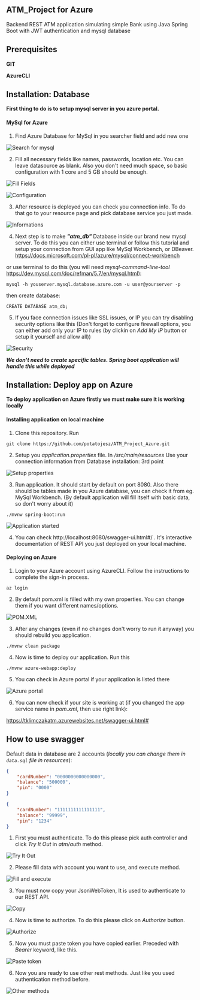 ## ATM_Project for Azure

Backend REST ATM application simulating simple Bank using Java Spring Boot with JWT authentication and mysql database

##  Prerequisites

**GIT**

**AzureCLI**

##  Installation: Database

**First thing to do is to setup mysql server in you azure portal.**

####    MySql for Azure

1. Find Azure Database for MySql in you searcher field and add new one

![Search for mysql](https://github.com/potatojesz/ATM_Project_Azure/blob/master/screenshots/db_search.JPG)

2. Fill all necessary fields like names, passwords, location etc. You can leave datasource as blank.
Also you don't need much space, so basic configuration with 1 core and 5 GB should be enough.

![Fill Fields](https://github.com/potatojesz/ATM_Project_Azure/blob/master/screenshots/db_fill_fields.JPG)

![Configuration](https://github.com/potatojesz/ATM_Project_Azure/blob/master/screenshots/db_configuration.JPG)

3. After resource is deployed you can check you connection info. To do that go to your resource page and pick database service you just   made.

![Informations](https://github.com/potatojesz/ATM_Project_Azure/blob/master/screenshots/db_made.JPG)

4. Next step is to make ***"atm_db"*** Database inside our brand new mysql server. To do this you can either use terminal or follow this        tutorial and setup your connection from GUI app like MySql Workbench, or DBeaver. https://docs.microsoft.com/pl-pl/azure/mysql/connect-workbench

or use terminal to do this (you will need *mysql-command-line-tool* https://dev.mysql.com/doc/refman/5.7/en/mysql.html):
    
```shell
mysql -h youserver.mysql.database.azure.com -u user@yourserver -p
```

then create database:
    
```shell
CREATE DATABASE atm_db;
```

5. If you face connection issues like SSL issues, or IP you can try disabling security options like this (Don't forget to configure firewall options, you can either add only your IP to rules (by clickin on *Add My IP* button or setup it yourself and allow all))

![Security](https://github.com/potatojesz/ATM_Project_Azure/blob/master/screenshots/db_security.JPG)

***We don't need to create specific tables. Spring boot application will handle this while deployed***

##  Installation: Deploy app on Azure

**To deploy application on Azure firstly we must make sure it is working locally**

#### Installing application on local machine

1. Clone this repository. Run
```shell
git clone https://github.com/potatojesz/ATM_Project_Azure.git
```

2. Setup you *application.properties* file. In */src/main/resources* Use your connection information from Database installation: 3rd point

![Setup properties](https://github.com/potatojesz/ATM_Project_Azure/blob/master/screenshots/app_properties.JPG)

3. Run application. It should start by default on port 8080. Also there should be tables made in you Azure database, you can check it from eg. MySql Workbench. (By default application will fill itself with basic data, so don't worry about it)
```shell
./mvnw spring-boot:run
```

![Application started](https://github.com/potatojesz/ATM_Project_Azure/blob/master/screenshots/app_started.JPG)

4. You can check http://localhost:8080/swagger-ui.html#/ .  It's interactive documentation of REST API you just deployed on your local machine.



#### Deploying on Azure

1. Login to your Azure account using AzureCLI. Follow the instructions to complete the sign-in process.
```shell
az login
```

2. By default pom.xml is filled with my own properties. You can change them if you want different names/options.

![POM.XML](https://github.com/potatojesz/ATM_Project_Azure/blob/master/screenshots/app_pom.JPG)

3. After any changes (even if no changes don't worry to run it anyway) you should rebuild you application.
```shell
./mvnw clean package
```

4. Now is time to deploy our application. Run this
```shell
./mvnw azure-webapp:deploy
```

5. You can check in Azure portal if your application is listed there

![Azure portal](https://github.com/potatojesz/ATM_Project_Azure/blob/master/screenshots/app_azure_portal.JPG)

6. You can now check if your site is working at (if you changed the app service name in *pom.xml*, then use right link):

https://tklimczakatm.azurewebsites.net/swagger-ui.html#

## How to use swagger

Default data in database are 2 accounts (_locally you can change them in ```data.sql``` file in resources_):
```json
{
    "cardNumber": "0000000000000000",
    "balance": "500000",
    "pin": "0000"
}
```
```json
{
    "cardNumber": "1111111111111111",
    "balance": "99999",
    "pin": "1234"
}
```


1. First you must authenticate. To do this please pick auth controller and click *Try It Out* in *atm/auth* method.

![Try It Out](https://github.com/potatojesz/ATM_Project_Azure/blob/master/screenshots/swagger_tryit.JPG)

2. Please fill data with account you want to use, and execute method.

![Fill and execute](https://github.com/potatojesz/ATM_Project_Azure/blob/master/screenshots/swagger_execute.JPG)

3. You must now copy your JsonWebToken, It is used to authenticate to our REST API.

![Copy](https://github.com/potatojesz/ATM_Project_Azure/blob/master/screenshots/swagger_copy_token.JPG)

4. Now is time to authorize. To do this please click on *Authorize* button.

![Authorize](https://github.com/potatojesz/ATM_Project_Azure/blob/master/screenshots/swagger_authorize.JPG)

5. Now you must paste token you have copied earlier. Preceded with *Bearer* keyword, like this.

![Paste token](https://github.com/potatojesz/ATM_Project_Azure/blob/master/screenshots/swagger_paste_token.JPG)

6. Now you are ready to use other rest methods. Just like you used authentication method before.

![Other methods](https://github.com/potatojesz/ATM_Project_Azure/blob/master/screenshots/swagger_other_methods.JPG)
